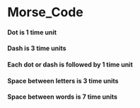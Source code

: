 # Morse_Code
#### Dot is 1 time unit
#### Dash is 3 time units
#### Each dot or dash is followed by 1 time unit
#### Space between letters is 3 time units
#### Space between words is 7 time units
